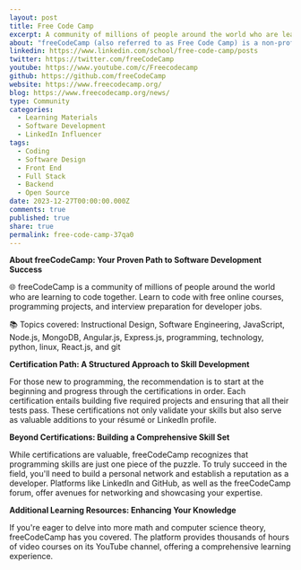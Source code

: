 ```yaml
---
layout: post
title: Free Code Camp
excerpt: A community of millions of people around the world who are learning to code together!&newline;
about: "freeCodeCamp (also referred to as Free Code Camp) is a non-profit organization that consists of an interactive learning web platform, an online community forum, chat rooms, online publications and local organizations that intend to make learning software development accessible to anyone.&newline;"
linkedin: https://www.linkedin.com/school/free-code-camp/posts
twitter: https://twitter.com/freeCodeCamp
youtube: https://www.youtube.com/c/Freecodecamp
github: https://github.com/freeCodeCamp
website: https://www.freecodecamp.org/
blog: https://www.freecodecamp.org/news/
type: Community
categories:
  - Learning Materials
  - Software Development
  - LinkedIn Influencer
tags:
  - Coding
  - Software Design
  - Front End
  - Full Stack
  - Backend
  - Open Source
date: 2023-12-27T00:00:00.000Z
comments: true
published: true
share: true
permalink: free-code-camp-37qa0
---
```

**About freeCodeCamp: Your Proven Path to Software Development Success**

🌐 freeCodeCamp is a community of millions of people around the world who are learning to code together. Learn to code with free online courses, programming projects, and interview preparation for developer jobs.

📚 Topics covered: Instructional Design, Software Engineering, JavaScript, Node.js, MongoDB, Angular.js, Express.js, programming, technology, python, linux, React.js, and git


**Certification Path: A Structured Approach to Skill Development**

For those new to programming, the recommendation is to start at the beginning and progress through the certifications in order. Each certification entails building five required projects and ensuring that all their tests pass. These certifications not only validate your skills but also serve as valuable additions to your résumé or LinkedIn profile.

**Beyond Certifications: Building a Comprehensive Skill Set**

While certifications are valuable, freeCodeCamp recognizes that programming skills are just one piece of the puzzle. To truly succeed in the field, you'll need to build a personal network and establish a reputation as a developer. Platforms like LinkedIn and GitHub, as well as the freeCodeCamp forum, offer avenues for networking and showcasing your expertise.

**Additional Learning Resources: Enhancing Your Knowledge**

If you're eager to delve into more math and computer science theory, freeCodeCamp has you covered. The platform provides thousands of hours of video courses on its YouTube channel, offering a comprehensive learning experience.

